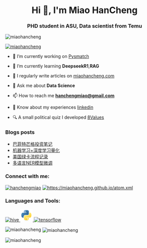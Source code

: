 <h1 align="center">Hi 👋, I'm Miao HanCheng</h1>
<h3 align="center">PHD student in ASU, Data scientist from Temu</h3>

<p align="left"> <img src="https://komarev.com/ghpvc/?username=miaohancheng&label=Profile%20views&color=0e75b6&style=flat" alt="miaohancheng" /> </p>

<p align="left"> <a href="https://github.com/ryo-ma/github-profile-trophy"><img src="https://github-profile-trophy.vercel.app/?username=miaohancheng" alt="miaohancheng" /></a> </p>

- 🔭 I’m currently working on [Pysmatch](https://github.com/miaohancheng/pysmatch)

- 🌱 I’m currently learning **DeepseekR1**,**RAG**

- 📝 I regularly write articles on [miaohancheng.com](http://www.miaohancheng.com/)

- 💬 Ask me about **Data Science**

- 📫 How to reach me **hanchengmiao@gmail.com**

- 📄 Know about my experiences [linkedin](https://www.linkedin.com/in/hanchengmiao/)

- 🔍 A small political quiz I developed [8Values](https://miaohancheng.com/political-compass/) 

### Blogs posts
<!-- BLOG-POST-LIST:START -->
- [巴菲特芒格投资笔记](https://miaohancheng.github.io/2025/03/10/%E5%B7%B4%E8%8F%B2%E7%89%B9%E8%8A%92%E6%A0%BC%E6%8A%95%E8%B5%84%E7%AC%94%E8%AE%B0/)
- [机器学习+深度学习量化](https://miaohancheng.github.io/2025/03/08/%E6%9C%BA%E5%99%A8%E5%AD%A6%E4%B9%A0+%E6%B7%B1%E5%BA%A6%E5%AD%A6%E4%B9%A0%E9%87%8F%E5%8C%96/)
- [美国绿卡流程记录](https://miaohancheng.github.io/2024/12/01/%E7%BE%8E%E5%9B%BD%E7%BB%BF%E5%8D%A1%E6%B5%81%E7%A8%8B%E8%AE%B0%E5%BD%95/)
- [多语言NER模型微调](https://miaohancheng.github.io/2024/11/29/%E5%A4%9A%E8%AF%AD%E8%A8%80NER%E6%A8%A1%E5%9E%8B%E5%BE%AE%E8%B0%83/)
<!-- BLOG-POST-LIST:END -->

<h3 align="left">Connect with me:</h3>
<p align="left">
<a href="https://linkedin.com/in/hanchengmiao" target="blank"><img align="center" src="https://raw.githubusercontent.com/rahuldkjain/github-profile-readme-generator/master/src/images/icons/Social/linked-in-alt.svg" alt="hanchengmiao" height="30" width="40" /></a>
<a href="/https://miaohancheng.github.io/atom.xml" target="blank"><img align="center" src="https://raw.githubusercontent.com/rahuldkjain/github-profile-readme-generator/master/src/images/icons/Social/rss.svg" alt="https://miaohancheng.github.io/atom.xml" height="30" width="40" /></a>
</p>

<h3 align="left">Languages and Tools:</h3>
<p align="left"> <a href="https://hive.apache.org/" target="_blank" rel="noreferrer"> <img src="https://www.vectorlogo.zone/logos/apache_hive/apache_hive-icon.svg" alt="hive" width="40" height="40"/> </a> <a href="https://www.python.org" target="_blank" rel="noreferrer"> <img src="https://raw.githubusercontent.com/devicons/devicon/master/icons/python/python-original.svg" alt="python" width="40" height="40"/> </a> <a href="https://www.tensorflow.org" target="_blank" rel="noreferrer"> <img src="https://www.vectorlogo.zone/logos/tensorflow/tensorflow-icon.svg" alt="tensorflow" width="40" height="40"/> </a> </p>

<p><img align="left" src="https://github-readme-stats.vercel.app/api/top-langs?username=miaohancheng&show_icons=true&locale=en&layout=compact" alt="miaohancheng" /></p>

<p>&nbsp;<img align="center" src="https://github-readme-stats.vercel.app/api?username=miaohancheng&show_icons=true&locale=en" alt="miaohancheng" /></p>

<p><img align="center" src="https://github-readme-streak-stats.herokuapp.com/?user=miaohancheng&" alt="miaohancheng" /></p>
